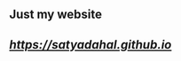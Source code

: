## Just my website
<i><h2><a href="https://satyadahal.github.io/">https://satyadahal.github.io</a></h2></i>
